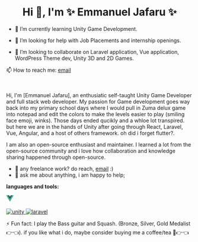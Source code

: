 <h1 align="center">Hi 👋, I'm  ✨ Emmanuel Jafaru ✨</h1>

<!--
**J-odion/J-odion** is a ✨ _special_ ✨ repository because its `README.md` (this file) appears on your GitHub profile.

Here are some ideas to get you started:

- 🔭 I’m currently working on ...
- 🌱 I’m currently learning ...
- 👯 I’m looking to collaborate on ...
- 🤔 I’m looking for help with ...
- 💬 Ask me about ...
- 📫 How to reach me: ...
- 😄 Pronouns: ...
- ⚡ Fun fact: ...
-->

- 🌱 I’m currently learning Unity Game Development.

- 🤔 I’m looking for help with Job Placements and internship openings.

- 👯 I’m looking to collaborate on Laravel application, Vue application, WordPress Theme dev, Unity 3D and 2D Games.

📫 How to reach me: [email](mailto:emmyjaff22@gmail.com)

<br />

Hi, I'm [Emmanuel Jafaru], an enthusiatic  self-taught Unity Game Developer and full stack web developer. My passion for Game development goes way back into my primary school days where I would pull in Zuma delux game into notepad and edit the colors to make the levels easier to play (smiling face emoji, winks). Those days ended qucikly and a whloe lot transpired. but here we are in the hands of Unity after going through React, Laravel, Vue, Angular, and a host of others framework. oh did i forget flutter?.



I am also an open-source enthusiast and maintainer. I learned a lot from the open-source community and i love how collaboration and knowledge sharing happened through open-source.



  
- 💼 any freelance work? do reach, [email](mailto:emmyjaff22@gmail.com) :)
- 💬 ask me about anything, i am happy to help;

**languages and tools:**  


<a href="https://vuejs.org/" target="_blank" rel="noreferrer"><img height="20" src="https://raw.githubusercontent.com/github/explore/80688e429a7d4ef2fca1e82350fe8e3517d3494d/topics/vue/vue.png" width="20" height="40"/> </a>

<a href="https://unity.com/" target="_blank" rel="noreferrer"> <img src="https://www.vectorlogo.zone/logos/unity3d/unity3d-icon.svg" alt="unity" width="20" height="20"  margin="50px"/> </a>
<a href="https://laravel.com/" target="_blank" rel="noreferrer"> <img src="https://laravel.com/img/logotype.min.svg" alt="laravel" width="20" height="20"  margin="50px"/> </a>


<!--END_SECTION:waka-->

⚡ Fun fact: I play the Bass guitar and Squash. (Bronze, Silver, Gold Medalist 👉👈).
if you like what i do, maybe consider buying me a coffee/tea 🥺👉👈
